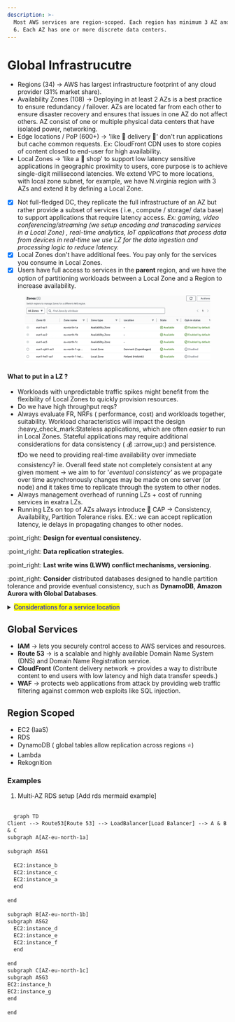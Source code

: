 ```yaml
---
description: >-
  Most AWS services are region-scoped. Each region has minimum 3 AZ and maximum
  6. Each AZ has one or more discrete data centers.
---
```


# Global Infrastrucutre

* Regions (34) -> AWS has largest infrastructure footprint of any cloud provider (31% market share).
* Availability Zones (108) -> Deploying in at least 2 AZs is a best practice to ensure redundancy / failover. AZs are located far from each other to ensure disaster recovery and ensures that issues in one AZ do not affect others. AZ consist of one or multiple physical data centers that have isolated power, networking.
* Edge locations / PoP (600+) -> 'like :pizza: delivery :truck:' don't run applications but cache common requests. Ex: CloudFront CDN uses to store copies of content closed to end-user for high availa­bility.
* Local Zones -> 'like a :pizza: shop' to support low latency sensitive applications in geographic proximity to users, core purpose is to achieve single-digit millisecond latencies. We extend VPC to more locations, with local zone subnet, for example, we have N.virginia region with 3 AZs and extend it by defining a Local Zone.

<!---->

* [x] Not full-fledged DC, they replicate the full infrastructure of an AZ but rather provide a subset of services ( i.e., compute / storage/ data base) to support applications that require latency access. _Ex: gaming, video conferencing/streaming (we setup encoding and transcoding services in a Local Zone) , real-time analytics, IoT applications that process data from devices in real-time we use LZ for the data ingestion and processing logic to reduce latency._
* [x] Local Zones don't have additional fees. You pay only for the services you consume in Local Zones.
* [x] Users have full access to services in the **parent** region, and we have the option of partitioning workloads between a Local Zone and a Region to increase availability.

<figure><img src="../.gitbook/assets/LocalZones.png" alt=""><figcaption></figcaption></figure>

#### **What to put in a LZ ?**

* Workloads with unpredictable traffic spikes might benefit from the flexibility of Local Zones to quickly provision resources.
* Do we have high throughput reqs?
* Always evaluate FR, NRFs ( performance, cost) and workloads together, suitability. Workload characteristics will impact the design :heavy\_check\_mark:Stateless applications, which are often _easier_ to run in Local Zones. Stateful applications may require additional considerations for data consistency ( :moneybag: :arrow\_up:) and persistence. :exclamation:Do we need to providing real-time availability over immediate consistency? ie. Overall feed state not completely consistent at any given moment -> we aim to for '_eventual consistency'_ as we propagate over time asynchronously changes may be made on one server (or node) and it takes time to replicate through the system to other nodes.
* Always management overhead of running LZs + cost of running services in exatra LZs.
* Running LZs on top of AZs always introduce 🧢 CAP -> Consistency, Availability, Partition Tolerance risks. EX.: we can accept replication latency, ie delays in propagating changes to other nodes.

:point\_right: **Design for eventual consistency.**

:point\_right: **Data replication strategies.**

:point\_right: **Last write wins (LWW) conflict mechanisms, versioning.**

:point\_right: **Consider** distributed databases designed to handle partition tolerance and provide eventual consistency, such as **DynamoDB**, **Amazon Aurora with Global Databases**.

<details>

<summary><mark style="color:blue;">Considerations for a service location</mark></summary>

1. **Compliance & regulations** -> data residency laws (ISO27001, GDPR)
2. **Price** -> pricing vary by region (ex: ie Brazil tax system makes the same payload more expensive than US region)
3. **Availability within the region** -> not all features are available globally
4. **Proximity** -> reduced latency

</details>

## Global Services

* **IAM** → lets you securely control access to AWS services and resources.
* **Route 53** → is a scalable and highly available Domain Name System (DNS) and Domain Name Regist­ration service.
* **CloudFront** (Content delivery network → provides a way to distribute content to end users with low latency and high data transfer speeds.)
* **WAF** → protects web applic­ations from attack by providing web traffic filtering against common web exploits like SQL injection.

## Region Scoped

* EC2 (IaaS)
* RDS
* DynamoDB ( global tables allow replication across regions :star:)
* Lambda
* Rekognition

### Examples

1. Multi-AZ RDS setup \[Add rds mermaid example]

```mermaid

  graph TD
Client --> Route53[Route 53] --> LoadBalancer[Load Balancer] --> A & B & C
subgraph A[AZ-eu-north-1a]

subgraph ASG1

  EC2:instance_b
  EC2:instance_c
  EC2:instance_a
  end

end

subgraph B[AZ-eu-north-1b]
subgraph ASG2
  EC2:instance_d
  EC2:instance_e
  EC2:instance_f
  end

end
subgraph C[AZ-eu-north-1c]
subgraph ASG3
EC2:instance_h
EC2:instance_g
end

end
 
```
